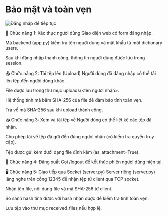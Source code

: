 <h1>Bảo mật và toàn vẹn</h1>
<img src="" alt="Đăng nhập để tiếp tục">
<p>🔐 Chức năng 1: Xác thực người dùng
Giao diện web có form đăng nhập.

Mã backend (app.py) kiểm tra tên người dùng và mật khẩu từ một dictionary users.

Sau khi đăng nhập thành công, thông tin người dùng được lưu trong session.

📤 Chức năng 2: Tải tệp lên (Upload)
Người dùng đã đăng nhập có thể tải lên tệp đến người dùng khác.

File được lưu trong thư mục uploads/<tên người nhận>.

Hệ thống tính mã băm SHA-256 của file để đảm bảo tính toàn vẹn.

Trả về mã SHA-256 sau khi upload thành công.

📥 Chức năng 3: Xem và tải tệp về
Người dùng có thể liệt kê các tệp đã nhận.

Cho phép tải về tệp đã gửi đến đúng người nhận (có kiểm tra quyền truy cập).

Tệp được gửi kèm dưới dạng file đính kèm (as_attachment=True).

🧾 Chức năng 4: Đăng xuất
Gọi /logout để kết thúc phiên người dùng hiện tại.

🖥️ Chức năng 5: Giao tiếp qua Socket (server.py)
Server riêng (server.py) lắng nghe trên cổng 12345 để nhận tệp từ client qua TCP socket.

Nhận tên file, nội dung file và mã SHA-256 từ client.

So sánh hash tính được với hash nhận được để kiểm tra tính toàn vẹn.

Lưu tệp vào thư mục received_files nếu hợp lệ.</p>
